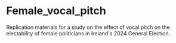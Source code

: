 # Female_vocal_pitch
Replication materials for a study on the effect of vocal pitch on the electability of female politicians in Ireland's 2024 General Election. 
